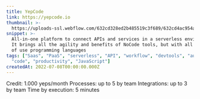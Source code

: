 ```yaml
---
title: YepCode
link: https://yepcode.io
thumbnail: >-
  https://uploads-ssl.webflow.com/632cd328ed2b485519c3f689/632cd4ac954acdbd2967d2c3_YepCode_logo_light.svg
snippet: >-
  All-in-one platform to connect APIs and services in a serverless environment.
  It brings all the agility and benefits of NoCode tools, but with all the power
  of use programming languages
tags: ["Saas", "PaaS", "serverless", "API", "workflow", "devtools", "automation",
  "code", "productivity", "JavaScript"]
createdAt: 2022-07-08T00:00:00.000Z
---
```

Credit: 1.000 yeps/month
Processes: up to 5 by team
Integrations: up to 3 by team
Time by execution: 5 minutes